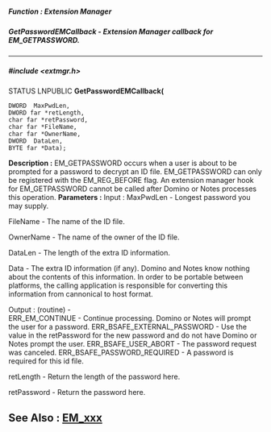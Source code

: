 ##### Function : Extension Manager
##### GetPasswordEMCallback - Extension Manager callback for EM_GETPASSWORD.
---
##### #include <extmgr.h>
STATUS LNPUBLIC **GetPasswordEMCallback(**

	DWORD  MaxPwdLen,
	DWORD far *retLength,
	char far *retPassword,
	char far *FileName,
	char far *OwnerName,
	DWORD  DataLen,
	BYTE far *Data);
**Description :**
EM_GETPASSWORD occurs when a user is about to be prompted for a password to 
decrypt an ID file.  EM_GETPASSWORD can only be registered with the 
EM_REG_BEFORE flag.  An extension manager hook for EM_GETPASSWORD cannot be 
called after Domino or Notes processes this operation.
**Parameters :**
Input :
MaxPwdLen  -  Longest password you may supply.

FileName  -  The name of the ID file.

OwnerName  -  The name of the owner of the ID file.

DataLen  -  The length of the extra ID information.

Data  -  The extra ID information (if any).  Domino and Notes know nothing about the contents of this information.  In order to be portable between platforms, the calling application is responsible for converting this information from cannonical to host format.

Output :
(routine)  -  
ERR_EM_CONTINUE - Continue processing.  Domino or Notes will prompt the user for a password.
ERR_BSAFE_EXTERNAL_PASSWORD - Use the value in the retPassword for the new password and do not have Domino or Notes prompt the user.
ERR_BSAFE_USER_ABORT - The password request was canceled.
ERR_BSAFE_PASSWORD_REQUIRED - A password is required for this id file.


retLength  -  Return the length of the password here.

retPassword  -  Return the password here.

**See Also :**
[EM_xxx](D:/md_files/EM_xxx.md)
---
